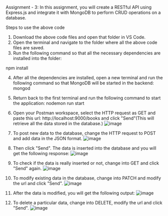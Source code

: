 Assignment - 3: In this assignment, you will create a RESTful API using Express.js and integrate it with MongoDB to perform CRUD operations on a database.

Steps to use the above code

1. Download the above code files and open that folder in VS Code.
2. Open the terminal and navigate to the folder where all the above code files are saved.
3. Run the following command so that all the necessary dependencies are installed into the folder:

npm install

4. After all the dependencies are installed, open a new terminal and run the following command so that MongoDB will be started in the backend:
mongod
5. Return back to the first terminal and run the following command to start the application:
nodemon run start
6. Open your Postman workspace, select the HTTP request as GET and paste this url: http://localhost:9000/books and click "Send"(This will retrieve all the data stored in the database.)
![image](https://github.com/Anjali-Kakarlapudi/20JG1A4225-Anjali/assets/92771878/d8e9480a-950f-4622-9026-0307387cac9d)

7. To post new data to the database, change the HTTP request to POST and add data in the JSON format.
![image](https://github.com/Anjali-Kakarlapudi/20JG1A4225-Anjali/assets/92771878/9037d421-0558-4dbf-b99b-ff961d509d21)

8. Then click "Send". The data is inserted into the database and you will get the following response:
![image](https://github.com/Anjali-Kakarlapudi/20JG1A4225-Anjali/assets/92771878/7c1b4037-651e-40d9-8715-e0cc21a147c2)

9. To check if the data is really inserted or not, change into GET and click "Send" again.
![image](https://github.com/Anjali-Kakarlapudi/20JG1A4225-Anjali/assets/92771878/1d30617e-5b33-401c-a7ae-29817ca60d8f)
10. To modify existing data in the database, change into PATCH and modify the url and click "Send".
![image](https://github.com/Anjali-Kakarlapudi/20JG1A4225-Anjali/assets/92771878/333a341a-3b12-44b4-b852-2424fecb9898)
11. After the data is modified, you will get the following output:
![image](https://github.com/Anjali-Kakarlapudi/20JG1A4225-Anjali/assets/92771878/984a8ec5-7eb9-4b48-be76-cc3059779d06)

12. To delete a particular data, change into DELETE, modify the url and click "Send".
![image](https://github.com/Anjali-Kakarlapudi/20JG1A4225-Anjali/assets/92771878/a494f040-2a4f-46fa-b65e-814e40afeb04)

